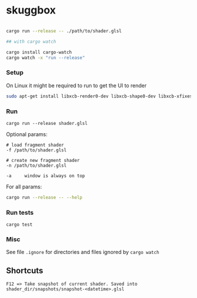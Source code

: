 # skuggbox

```bash

cargo run --release -- ./path/to/shader.glsl

## with cargo watch

cargo install cargo-watch
cargo watch -x "run --release"

```

### Setup

On Linux it might be required to run to get the UI to render

```bash
sudo apt-get install libxcb-render0-dev libxcb-shape0-dev libxcb-xfixes0-dev libspeechd-dev libxkbcommon-dev libssl-dev
```

### Run

`cargo run --release shader.glsl`

Optional params:

```text
# load fragment shader
-f /path/to/shader.glsl

# create new fragment shader
-n /path/to/shader.glsl

-a     window is always on top
```

For all params:

```bash
cargo run --release -- --help
```

### Run tests

`cargo test`

### Misc
See file `.ignore` for directories and files ignored by `cargo watch`


## Shortcuts

```text
F12 => Take snapshot of current shader. Saved into shader_dir/snapshots/snapshot-<datetime>.glsl
```
